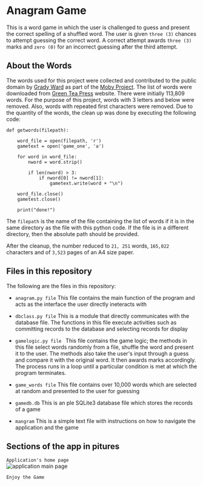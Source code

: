 # Anagram Game

This is a word game in which the user is challenged to guess and present the correct spelling of a shuffled word. The user is given `three (3)` chances to attempt guessing the correct word. A correct attempt awards `three (3)` marks and `zero (0)` for an incorrect guessing after the third attempt.

## About the Words

The words used for this project were collected and contributed to the public domain by [Grady Ward](https://en.wikipedia.org/wiki/Grady_Ward) as part of the [Moby Project](https://en.wikipedia.org/wiki/Moby_Project). The list of words were downloaded from [Green Tea Press](https://greenteapress.com/thinkpython/code/words.txt) website. There were initially 113,809 words. For the purpose of this project, words with 3 letters and below were removed. Also, words with repeated first characters were removed. Due to the quantity of the words, the clean up was done by executing the following code:


```
def getwords(filepath):

    word_file = open(filepath, 'r')
    gametext = open('game_one', 'a')

    for word in word_file:
        nword = word.strip()

        if len(nword) > 3:
            if nword[0] != nword[1]:
                gametext.write(word + "\n")

    word_file.close()
    gametest.close()

    print("done!")
```

The `filepath` is the name of the file containing the list of words if it is in the same directory as the file with this python code. If the file is in a different directory, then the absolute path should be provided.

After the cleanup, the number reduced to `21, 251` words, `165,022` characters and of `3,523` pages of an A4 size paper.

## Files in this repository

The following are the files in this repository:

- ` anagram.py file `
This file contains the main function of the program and acts as the interface the user directly ineteracts with

- ` dbclass.py file `
This is a module that directly communicates with the database file. The functions in this file execute activities such as committing records to the database and selecting records for display

- ` gamelogic.py file  `
This file contains the game logic; the methods in this file select words randomly from a file, shuffle the word and present it to the user. The methods also take the user's input through a guess and compare it with the original word. It then awards marks accordingly. The process runs in a loop until a particular condition is met at which the program terminates.

- ` game_words file `
This file contains over 10,000 words which are selected at random and presented to the user for guessing

- ` gamedb.db `
This is an ple SQLite3 database file which stores the records of a game

- ` mangram `
This is a simple text file with instructions on how to navigate the application and the game

## Sections of the app in pitures

``` Application's home page ```
<br /><img src="applogic/img/home.png" alt="application main page">

` Enjoy the Game `

